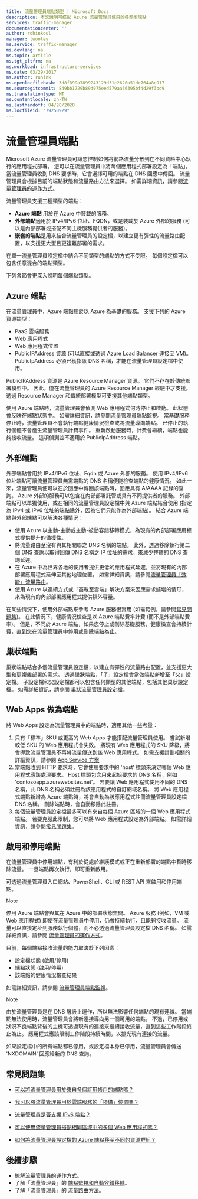 ```yaml
---
title: 流量管理員端點類型 | Microsoft Docs
description: 本文說明可搭配 Azure 流量管理員使用的各類型端點
services: traffic-manager
documentationcenter: ''
author: rohinkoul
manager: twooley
ms.service: traffic-manager
ms.devlang: na
ms.topic: article
ms.tgt_pltfrm: na
ms.workload: infrastructure-services
ms.date: 03/29/2017
ms.author: rohink
ms.openlocfilehash: 3d8f899a7899243129d31c2620a51dc764a8e917
ms.sourcegitcommit: 849bb1729b89d075eed579aa36395bf4d29f3bd9
ms.translationtype: MT
ms.contentlocale: zh-TW
ms.lasthandoff: 04/28/2020
ms.locfileid: "79250929"
---
```

# <a name="traffic-manager-endpoints"></a>流量管理員端點

Microsoft Azure 流量管理員可讓您控制如何將網路流量分散到在不同資料中心執行的應用程式部署。 您可以在流量管理員中將每個應用程式部署設定為「端點」。 當流量管理員收到 DNS 要求時，它會選擇可用的端點在 DNS 回應中傳回。 流量管理員會根據目前的端點狀態和流量路由方法來選擇。 如需詳細資訊，請參閱[流量管理員的運作方式](traffic-manager-how-it-works.md)。

流量管理員支援三種類型的端點：

* **Azure 端點** 用於在 Azure 中裝載的服務。
* **外部端點**適用於 IPv4/IPv6 位址、FQDN，或是裝載於 Azure 外部的服務 (可以是內部部署或搭配不同主機服務提供者的服務)。
* **嵌套的端點**是用來結合流量管理員的設定檔，以建立更有彈性的流量路由配置，以支援更大型且更複雜部署的需求。

在單一流量管理員設定檔中結合不同類型的端點的方式不受限。 每個設定檔可以包含任意混合的端點類型。

下列各節會更深入說明每個端點類型。

## <a name="azure-endpoints"></a>Azure 端點

在流量管理員中，Azure 端點用於以 Azure 為基礎的服務。 支援下列的 Azure 資源類型︰

* PaaS 雲端服務
* Web 應用程式
* Web 應用程式位置
* PublicIPAddress 資源 (可以直接或透過 Azure Load Balancer 連接至 VM)。 PublicIpAddress 必須已獲指派 DNS 名稱，才能在流量管理員設定檔中使用。

PublicIPAddress 資源是 Azure Resource Manager 資源。 它們不存在於傳統部署模型中。 因此，僅在流量管理員的 Azure Resource Manager 經驗中才支援。 透過 Resource Manager 和傳統部署模型可支援其他端點類型。

使用 Azure 端點時，流量管理員會偵測 Web 應用程式何時停止和啟動。 此狀態會反映在端點狀態中。 如需詳細資訊，請參閱[流量管理員端點監視](traffic-manager-monitoring.md#endpoint-and-profile-status)。 當基礎服務停止時，流量管理員不會執行端點健康情況檢查或將流量導向端點。 已停止的執行個體不會產生流量管理員計費事件。 重新啟動服務時，計費會繼續，端點也能夠接收流量。 這項偵測並不適用於 PublicIpAddress 端點。

## <a name="external-endpoints"></a>外部端點

外部端點會用於 IPv4/IPv6 位址、Fqdn 或 Azure 外部的服務。 使用 IPv4/IPv6 位址端點可讓流量管理員無需端點的 DNS 名稱便能檢查端點的健康情況。 如此一來，流量管理員便可以在於回應中傳回該端點時，回應具有 A/AAAA 記錄的查詢。 Azure 外部的服務可以包含在內部部署託管或具有不同提供者的服務。 外部端點可以單獨使用，或在相同的流量管理員設定檔中與 Azure 端點結合使用 (指定為 IPv4 或 IPv6 位址的端點除外，因為它們只能作為外部端點)。 結合 Azure 端點與外部端點可以解決各種情況：

* 使用 Azure 以主動-主動或主動-被動容錯移轉模式，為現有的內部部署應用程式提供提升的備援性。 
* 將流量路由至沒有與其相關聯之 DNS 名稱的端點。 此外，透過移除執行第二個 DNS 查詢以取得回傳 DNS 名稱之 IP 位址的需求，來減少整體的 DNS 查詢延遲。
* 在 Azure 中為世界各地的使用者提供更低的應用程式延遲，並將現有的內部部署應用程式延伸至其他地理位置。 如需詳細資訊，請參閱[流量管理員「效能」流量路由](traffic-manager-routing-methods.md#performance)。
* 使用 Azure 以連續方式或「高載至雲端」解決方案來因應需求遽增的情形，來為現有的內部部署應用程式提供額外容量。

在某些情況下，使用外部端點來參考 Azure 服務很實用 (如需範例，請參閱[常見問題集](traffic-manager-faqs.md#traffic-manager-endpoints))。 在此情況下，健康情況檢查是以 Azure 端點費率計費 (而不是外部端點費率)。 但是，不同於 Azure 端點，如果您停止或刪除基礎服務，健康檢查會持續計費，直到您在流量管理員中停用或刪除端點為止。

## <a name="nested-endpoints"></a>巢狀端點

巢狀端點結合多個流量管理員設定檔，以建立有彈性的流量路由配置，並支援更大型和更複雜部署的需求。 透過巢狀端點，「子」設定檔會當做端點新增至「父」設定檔。 子設定檔和父設定檔都可以包含任何類型的其他端點，包括其他巢狀設定檔。 如需詳細資訊，請參閱 [巢狀流量管理員設定檔](traffic-manager-nested-profiles.md)。

## <a name="web-apps-as-endpoints"></a>Web Apps 做為端點

將 Web Apps 設定為流量管理員中的端點時，適用其他一些考量：

1. 只有「標準」SKU 或更高的 Web Apps 才能搭配流量管理員使用。 嘗試新增較低 SKU 的 Web 應用程式會失敗。 將現有 Web 應用程式的 SKU 降級，將會導致流量管理員不再將流量傳送到該 Web 應用程式。 如需支援計劃相關的詳細資訊，請參閱 [App Service 方案](https://azure.microsoft.com/pricing/details/app-service/plans/)
2. 當端點收到 HTTP 要求時，它會使用要求中的 'host’ 標頭來決定哪個 Web 應用程式應該處理要求。 Host 標頭包含用來起始要求的 DNS 名稱，例如 'contosoapp.azurewebsites.net'。 若要讓 Web 應用程式使用不同的 DNS 名稱，此 DNS 名稱必須註冊為該應用程式的自訂網域名稱。 將 Web 應用程式端點新增為 Azure 端點時，將會自動為該應用程式註冊流量管理員設定檔 DNS 名稱。 刪除端點時，會自動移除此註冊。
3. 每個流量管理員設定檔最多可以有來自每個 Azure 區域的一個 Web 應用程式端點。 若要克服此限制，您可以將 Web 應用程式設定為外部端點。 如需詳細資訊，請參閱[常見問題集](traffic-manager-faqs.md#traffic-manager-endpoints)。

## <a name="enabling-and-disabling-endpoints"></a>啟用和停用端點

在流量管理員中停用端點，有利於從處於維護模式或正在重新部署的端點中暫時移除流量。 一旦端點再次執行，即可重新啟用。

可透過流量管理員入口網站、PowerShell、CLI 或 REST API 來啟用和停用端點。

> [!NOTE]
> 停用 Azure 端點會與其在 Azure 中的部署狀態無關。 Azure 服務 (例如，VM 或 Web 應用程式) 即使在流量管理員中停用，仍會持續執行，且能夠接收流量。 流量可以直接定址到服務執行個體，而不必透過流量管理員設定檔 DNS 名稱。 如需詳細資訊，請參閱 [流量管理員的運作方式](traffic-manager-how-it-works.md)。

目前，每個端點接收流量的能力取決於下列因素︰

* 設定檔狀態 (啟用/停用)
* 端點狀態 (啟用/停用)
* 該端點的健康情況檢查結果

如需詳細資訊，請參閱 [流量管理員端點監視](traffic-manager-monitoring.md#endpoint-and-profile-status)。

> [!NOTE]
> 由於流量管理員是在 DNS 層級上運作，所以無法影響任何端點的現有連線。 當端點無法使用時，流量管理員會將新連接導向另一個可用的端點。 不過，已停用或狀況不良端點背後的主機可透過現有的連接來繼續接收流量，直到這些工作階段終止為止。 應用程式應該限制工作階段持續時間，以排光現有連接的流量。

如果設定檔中的所有端點都已停用，或設定檔本身已停用，流量管理員會傳送 'NXDOMAIN' 回應給新的 DNS 查詢。

## <a name="faqs"></a>常見問題集

* [可以將流量管理員用於來自多個訂用帳戶的端點嗎？](https://docs.microsoft.com/azure/traffic-manager/traffic-manager-faqs#can-i-use-traffic-manager-with-endpoints-from-multiple-subscriptions)

* [我可以將流量管理員用於雲端服務的「預備」位置嗎？](https://docs.microsoft.com/azure/traffic-manager/traffic-manager-faqs#can-i-use-traffic-manager-with-cloud-service-staging-slots)

* [流量管理員是否支援 IPv6 端點？](https://docs.microsoft.com/azure/traffic-manager/traffic-manager-faqs#does-traffic-manager-support-ipv6-endpoints)

* [可以使用流量管理員搭配相同區域中的多個 Web 應用程式嗎？](https://docs.microsoft.com/azure/traffic-manager/traffic-manager-faqs#can-i-use-traffic-manager-with-more-than-one-web-app-in-the-same-region)

* [如何將流量管理員設定檔的 Azure 端點移至不同的資源群組？](https://docs.microsoft.com/azure/traffic-manager/traffic-manager-faqs#how-do-i-move-my-traffic-manager-profiles-azure-endpoints-to-a-different-resource-group-or-subscription)

## <a name="next-steps"></a>後續步驟

* 瞭解[流量管理員的運作方式](traffic-manager-how-it-works.md)。
* 了解「流量管理員」的 [端點監視和自動容錯移轉](traffic-manager-monitoring.md)。
* 了解「流量管理員」的 [流量路由方法](traffic-manager-routing-methods.md)。
